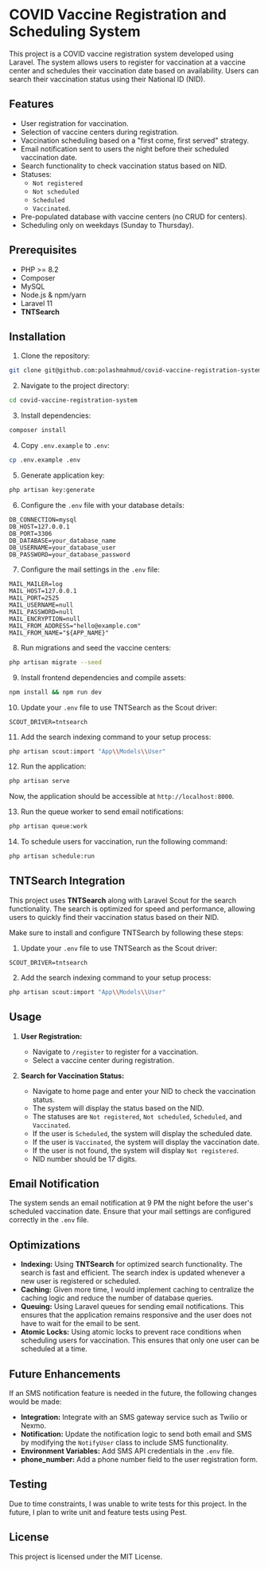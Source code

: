 # COVID Vaccine Registration and Scheduling System

This project is a COVID vaccine registration system developed using Laravel. The system allows users to register for
vaccination at a vaccine center and schedules their vaccination date based on availability. Users can search their
vaccination status using their National ID (NID).

## Features

- User registration for vaccination.
- Selection of vaccine centers during registration.
- Vaccination scheduling based on a "first come, first served" strategy.
- Email notification sent to users the night before their scheduled vaccination date.
- Search functionality to check vaccination status based on NID.
- Statuses: 
  - `Not registered`
  - `Not scheduled` 
  - `Scheduled`
  - `Vaccinated`.
- Pre-populated database with vaccine centers (no CRUD for centers).
- Scheduling only on weekdays (Sunday to Thursday).

## Prerequisites

- PHP >= 8.2
- Composer
- MySQL
- Node.js & npm/yarn
- Laravel 11
- **TNTSearch**

## Installation

1. Clone the repository:

```bash
git clone git@github.com:polashmahmud/covid-vaccine-registration-system.git
```

2. Navigate to the project directory:

```bash
cd covid-vaccine-registration-system
```

3. Install dependencies:

```bash
composer install
```

4. Copy `.env.example` to `.env`:

```bash
cp .env.example .env
```

5. Generate application key:

```bash
php artisan key:generate
```

6. Configure the `.env` file with your database details:

```env
DB_CONNECTION=mysql
DB_HOST=127.0.0.1
DB_PORT=3306
DB_DATABASE=your_database_name
DB_USERNAME=your_database_user
DB_PASSWORD=your_database_password
```

7. Configure the mail settings in the `.env` file:

```env
MAIL_MAILER=log
MAIL_HOST=127.0.0.1
MAIL_PORT=2525
MAIL_USERNAME=null
MAIL_PASSWORD=null
MAIL_ENCRYPTION=null
MAIL_FROM_ADDRESS="hello@example.com"
MAIL_FROM_NAME="${APP_NAME}"
```

8. Run migrations and seed the vaccine centers:

```bash
php artisan migrate --seed
```

9. Install frontend dependencies and compile assets:

```bash
npm install && npm run dev
```

10. Update your `.env` file to use TNTSearch as the Scout driver:

```env
SCOUT_DRIVER=tntsearch
```

11. Add the search indexing command to your setup process:

```bash
php artisan scout:import "App\\Models\\User"
```

12. Run the application:

```bash
php artisan serve
```

Now, the application should be accessible at `http://localhost:8000`.

13. Run the queue worker to send email notifications:

```bash
php artisan queue:work
```

14. To schedule users for vaccination, run the following command:

```bash
php artisan schedule:run
```

## TNTSearch Integration

This project uses **TNTSearch** along with Laravel Scout for the search functionality. The search is optimized for speed
and performance, allowing users to quickly find their vaccination status based on their NID.

Make sure to install and configure TNTSearch by following these steps:

1. Update your `.env` file to use TNTSearch as the Scout driver:

```env
SCOUT_DRIVER=tntsearch
```

2. Add the search indexing command to your setup process:

```bash
php artisan scout:import "App\\Models\\User"
```

## Usage

1. **User Registration:**
    - Navigate to `/register` to register for a vaccination.
    - Select a vaccine center during registration.

2. **Search for Vaccination Status:**
    - Navigate to home page and enter your NID to check the vaccination status.
    - The system will display the status based on the NID.
    - The statuses are `Not registered`, `Not scheduled`, `Scheduled`, and `Vaccinated`.
    - If the user is `Scheduled`, the system will display the scheduled date.
    - If the user is `Vaccinated`, the system will display the vaccination date.
    - If the user is not found, the system will display `Not registered`.
    - NID number should be 17 digits.

## Email Notification

The system sends an email notification at 9 PM the night before the user's scheduled vaccination date. Ensure that your
mail settings are configured correctly in the `.env` file.

## Optimizations

- **Indexing:** Using **TNTSearch** for optimized search functionality. The search is fast and efficient. The search
  index is updated whenever a new user is registered or scheduled.
- **Caching:** Given more time, I would implement caching to centralize the caching logic and reduce the number of database queries.
- **Queuing:** Using Laravel queues for sending email notifications. This ensures that the application remains
  responsive and the user does not have to wait for the email to be sent.
- **Atomic Locks:** Using atomic locks to prevent race conditions when scheduling users for vaccination. This ensures
  that only one user can be scheduled at a time.

## Future Enhancements

If an SMS notification feature is needed in the future, the following changes would be made:

- **Integration:** Integrate with an SMS gateway service such as Twilio or Nexmo.
- **Notification:** Update the notification logic to send both email and SMS by modifying the `NotifyUser` class to
  include SMS functionality.
- **Environment Variables:** Add SMS API credentials in the `.env` file.
- **phone_number:** Add a phone number field to the user registration form.

## Testing

Due to time constraints, I was unable to write tests for this project. In the future, I plan to write unit and feature tests using Pest.

## License

This project is licensed under the MIT License.
